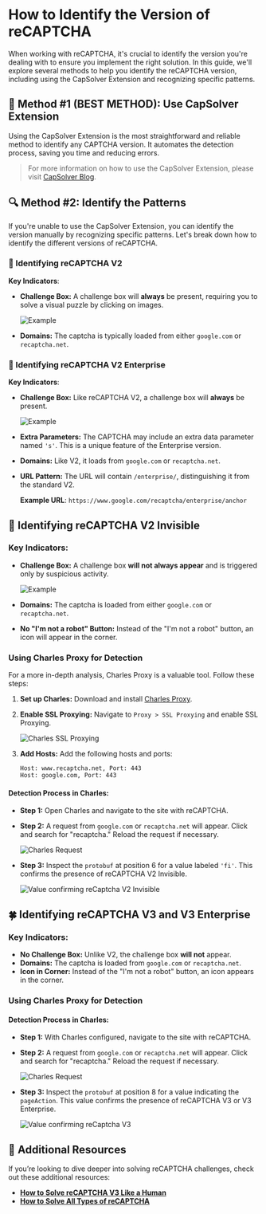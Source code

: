 
# How to Identify the Version of reCAPTCHA

When working with reCAPTCHA, it's crucial to identify the version you're dealing with to ensure you implement the right solution. In this guide, we'll explore several methods to help you identify the reCAPTCHA version, including using the CapSolver Extension and recognizing specific patterns.

## 🚀 Method #1 (BEST METHOD): Use CapSolver Extension

Using the CapSolver Extension is the most straightforward and reliable method to identify any CAPTCHA version. It automates the detection process, saving you time and reducing errors.

> For more information on how to use the CapSolver Extension, please visit [CapSolver Blog](https://www.capsolver.com/blog/Extension/identify-any-captcha-and-parameters).

## 🔍 Method #2: Identify the Patterns

If you're unable to use the CapSolver Extension, you can identify the version manually by recognizing specific patterns. Let's break down how to identify the different versions of reCAPTCHA.

### 🍁 Identifying reCAPTCHA V2

**Key Indicators**:

- **Challenge Box:** A challenge box will **always** be present, requiring you to solve a visual puzzle by clicking on images.
  
  ![Example](https://assets.capsolver.com/prod/images/post/2023-09-19/a33066b3-abb4-45a6-9b38-748b69d3c08d.png)
  
- **Domains:** The captcha is typically loaded from either `google.com` or `recaptcha.net`.

### 🌻 Identifying reCAPTCHA V2 Enterprise

**Key Indicators**:

- **Challenge Box:** Like reCAPTCHA V2, a challenge box will **always** be present.
  
  ![Example](https://assets.capsolver.com/prod/images/post/2023-09-19/a33066b3-abb4-45a6-9b38-748b69d3c08d.png)
  
- **Extra Parameters:** The CAPTCHA may include an extra data parameter named `'s'`. This is a unique feature of the Enterprise version.
  
- **Domains:** Like V2, it loads from `google.com` or `recaptcha.net`.
  
- **URL Pattern:** The URL will contain `/enterprise/`, distinguishing it from the standard V2.
  
  **Example URL**: `https://www.google.com/recaptcha/enterprise/anchor`

## 🌟 Identifying reCAPTCHA V2 Invisible

### **Key Indicators**:

- **Challenge Box:** A challenge box **will not always appear** and is triggered only by suspicious activity.
  
  ![Example](https://assets.capsolver.com/prod/images/post/2023-09-19/a33066b3-abb4-45a6-9b38-748b69d3c08d.png)
  
- **Domains:** The captcha is loaded from either `google.com` or `recaptcha.net`.
  
- **No "I'm not a robot" Button:** Instead of the "I'm not a robot" button, an icon will appear in the corner.

### **Using Charles Proxy for Detection**

For a more in-depth analysis, Charles Proxy is a valuable tool. Follow these steps:

1. **Set up Charles:** Download and install [Charles Proxy](https://www.charlesproxy.com/download/).
2. **Enable SSL Proxying:** Navigate to `Proxy > SSL Proxying` and enable SSL Proxying.
  
    ![Charles SSL Proxying](https://assets.capsolver.com/prod/images/post/2023-09-19/a40c902e-3c5c-4f92-b804-0e534fe1d3d3.png)
  
3. **Add Hosts:** Add the following hosts and ports:
   ```plaintext
   Host: www.recaptcha.net, Port: 443
   Host: google.com, Port: 443
   ```

#### **Detection Process in Charles**:

- **Step 1:** Open Charles and navigate to the site with reCAPTCHA.
- **Step 2:** A request from `google.com` or `recaptcha.net` will appear. Click and search for "recaptcha." Reload the request if necessary.

  ![Charles Request](https://assets.capsolver.com/prod/images/post/2023-09-19/159a94b5-4e15-493d-851e-16e4780dc3ff.png)

- **Step 3:** Inspect the `protobuf` at position 6 for a value labeled `'fi'`. This confirms the presence of reCAPTCHA V2 Invisible.
  
  ![Value confirming reCaptcha V2 Invisible](https://assets.capsolver.com/prod/images/post/2023-09-19/2864b8df-57bf-4f1f-bf0a-6bb6069664ef.png)

## 🍀 Identifying reCAPTCHA V3 and V3 Enterprise

### **Key Indicators**:

- **No Challenge Box:** Unlike V2, the challenge box **will not** appear.
- **Domains:** The captcha is loaded from `google.com` or `recaptcha.net`.
- **Icon in Corner:** Instead of the "I'm not a robot" button, an icon appears in the corner.

### **Using Charles Proxy for Detection**

#### **Detection Process in Charles**:

- **Step 1:** With Charles configured, navigate to the site with reCAPTCHA.
- **Step 2:** A request from `google.com` or `recaptcha.net` will appear. Click and search for "recaptcha." Reload the request if necessary.
  
  ![Charles Request](https://assets.capsolver.com/prod/images/post/2023-09-19/159a94b5-4e15-493d-851e-16e4780dc3ff.png)

- **Step 3:** Inspect the `protobuf` at position 8 for a value indicating the `pageAction`. This value confirms the presence of reCAPTCHA V3 or V3 Enterprise.
  
  ![Value confirming reCaptcha V3](https://assets.capsolver.com/prod/images/post/2023-09-19/c41cc85c-5739-41e2-aba4-7f633ff757bd.png)

## 👀 Additional Resources

If you’re looking to dive deeper into solving reCAPTCHA challenges, check out these additional resources:

- **[How to Solve reCAPTCHA V3 Like a Human](https://www.capsolver.com/blog/reCAPTCHA/how-to-solve-reCAPTCHA-v3)**
- **[How to Solve All Types of reCAPTCHA](https://www.capsolver.com/blog/reCAPTCHA/How-to-bypass-all-the-versions-reCAPTCHA-v2-v3)**
